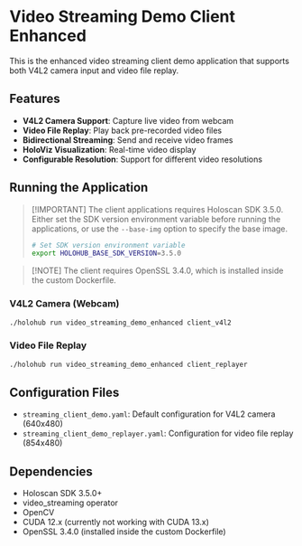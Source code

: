 # Video Streaming Demo Client Enhanced

This is the enhanced video streaming client demo application that supports both V4L2 camera input and video file replay.

## Features

- **V4L2 Camera Support**: Capture live video from webcam
- **Video File Replay**: Play back pre-recorded video files
- **Bidirectional Streaming**: Send and receive video frames
- **HoloViz Visualization**: Real-time video display
- **Configurable Resolution**: Support for different video resolutions

## Running the Application

> [!IMPORTANT] The client applications requires Holoscan SDK 3.5.0. Either set the SDK version environment variable before running the applications, or use the `--base-img` option to specify the base image.
>
> ```bash
> # Set SDK version environment variable
> export HOLOHUB_BASE_SDK_VERSION=3.5.0
> ```

> [!NOTE] The client requires OpenSSL 3.4.0, which is installed inside the custom Dockerfile.

### V4L2 Camera (Webcam)

```bash
./holohub run video_streaming_demo_enhanced client_v4l2
```

### Video File Replay

```bash
./holohub run video_streaming_demo_enhanced client_replayer
```

## Configuration Files

- `streaming_client_demo.yaml`: Default configuration for V4L2 camera (640x480)
- `streaming_client_demo_replayer.yaml`: Configuration for video file replay (854x480)

## Dependencies

- Holoscan SDK 3.5.0+
- video_streaming operator
- OpenCV
- CUDA 12.x (currently not working with CUDA 13.x)
- OpenSSL 3.4.0 (installed inside the custom Dockerfile)
